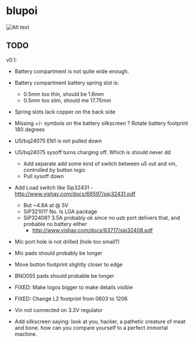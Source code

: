 blupoi
======

![Alt text](/../master/hardware/blupoi.png?raw=true "v0.1: render")


TODO
----


v0.1:
 * Battery compartment is not quite wide enough.
 * Battery compartment battery spring slot is:
   - 0.5mm too thin, should be 1.6mm
   - 0.5mm too slim, should me 17.75mm
 * Spring slots lack copper on the back side
 * Missing +/- symbols on the battery silkscreen
 ? Rotate battery footprint 180 degrees
 
 * U5/bq24075 EN1 is not pulled down
 * U5/bq24075 sysoff turns charging off. Which is should never dd
   - Add separate add some kind of switch between u5 out and vin, controlled by button logic
   - Pull sysoff down
 * Add Load switch like Sip32431 - http://www.vishay.com/docs/66597/sip32431.pdf
   - But ~4.8A at @ 5V
   - SiP32101? No. Is LGA package
   - SiP32408? 3.5A probably ok since no usb port delivers that, and probable no battery either
     - http://www.vishay.com/docs/63717/sip32408.pdf

 * Mic port hole is not drilled (hole too small?)
 * Mic pads should probably be longer

 * Move button footprint slightly closer to edge

 * BNO055 pads should probable be longer

 * FIXED: Make logos bigger to make details visible

 * FIXED: Change L2 footprint from 0603 to 1206

 * Vin not connected on 3.3V regulator

 * Add silkscreen saying:
   look at you, hacker, a pathetic creature of meat and bone. how can you compare yourself to a perfect immortal machine.
